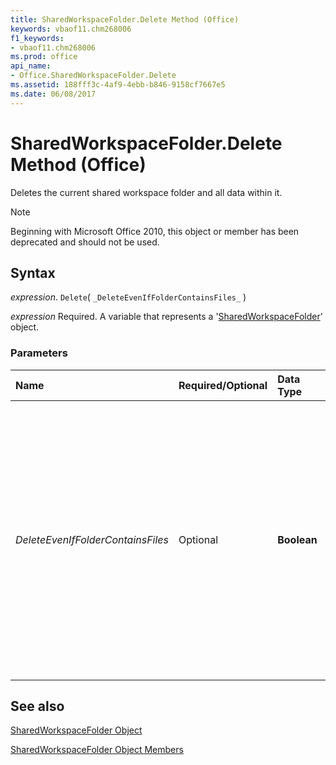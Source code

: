 ```yaml
---
title: SharedWorkspaceFolder.Delete Method (Office)
keywords: vbaof11.chm268006
f1_keywords:
- vbaof11.chm268006
ms.prod: office
api_name:
- Office.SharedWorkspaceFolder.Delete
ms.assetid: 188fff3c-4af9-4ebb-b846-9158cf7667e5
ms.date: 06/08/2017
---
```



# SharedWorkspaceFolder.Delete Method (Office)

Deletes the current shared workspace folder and all data within it.

> [!NOTE] 
> Beginning with Microsoft Office 2010, this object or member has been deprecated and should not be used.


## Syntax

 _expression_. `Delete`( `_DeleteEvenIfFolderContainsFiles_` )

 _expression_ Required. A variable that represents a '[SharedWorkspaceFolder](Office.SharedWorkspaceFolder.md)' object.


### Parameters



|**Name**|**Required/Optional**|**Data Type**|**Description**|
|:-----|:-----|:-----|:-----|
| _DeleteEvenIfFolderContainsFiles_|Optional|**Boolean**|**True** to delete the folder without warning even if the folder contains files. Default is **False**.The Delete method will fail if the user does not have permission to delete the current folder from the shared workspace.|

## See also


[SharedWorkspaceFolder Object](Office.SharedWorkspaceFolder.md)



[SharedWorkspaceFolder Object Members](sharedworkspacefolder-members-office.md)

